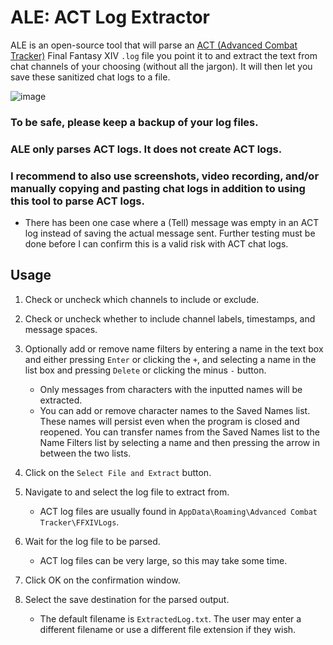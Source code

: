 # ALE: ACT Log Extractor

ALE is an open-source tool that will parse an [ACT (Advanced Combat Tracker)](https://advancedcombattracker.com/) Final Fantasy XIV `.log` file you point it to and extract the text from chat channels of your choosing (without all the jargon). It will then let you save these sanitized chat logs to a file.

![image](https://user-images.githubusercontent.com/63081353/132161494-089de086-5691-4127-a401-30f88feb771c.png)

### **To be safe, please keep a backup of your log files.**

### ALE only parses ACT logs. It does not create ACT logs.

### I recommend to also use screenshots, video recording, and/or manually copying and pasting chat logs in addition to using this tool to parse ACT logs.
  * There has been one case where a (Tell) message was empty in an ACT log instead of saving the actual message sent. Further testing must be done before I can confirm this is a valid risk with ACT chat logs.

## Usage

1. Check or uncheck which channels to include or exclude.

2. Check or uncheck whether to include channel labels, timestamps, and message spaces.

3. Optionally add or remove name filters by entering a name in the text box and either pressing `Enter` or clicking the `+`, and selecting a name in the list box and pressing `Delete` or clicking the minus `-` button.
   * Only messages from characters with the inputted names will be extracted.
   * You can add or remove character names to the Saved Names list. These names will persist even when the program is closed and reopened. You can transfer names from the Saved Names list to the Name Filters list by selecting a name and then pressing the arrow in between the two lists.

2. Click on the `Select File and Extract` button.

3. Navigate to and select the log file to extract from.
    * ACT log files are usually found in `AppData\Roaming\Advanced Combat Tracker\FFXIVLogs`.

4. Wait for the log file to be parsed.
    * ACT log files can be very large, so this may take some time. 

5. Click OK on the confirmation window.

6. Select the save destination for the parsed output. 
    * The default filename is `ExtractedLog.txt`. The user may enter a different filename or use a different file extension if they wish.
